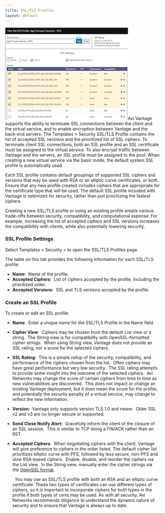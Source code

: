 ```yaml
---
title: SSL/TLS Profile
layout: default
---
```

<a href="img/SSLprofile.png"><img class="size-full wp-image-898 alignright" src="img/SSLprofile.png" alt="SSLprofile" width="400" height="300"></a>Avi Vantage supports the ability to terminate SSL connections between the client and the virtual service, and to enable encryption between Vantage and the back-end servers. The Templates > Security SSL/TLS Profile contains the list of accepted SSL versions and the prioritized list of SSL ciphers. To terminate client SSL connections, both an SSL profile and an SSL certificate must be assigned to the virtual service. To also encrypt traffic between Vantage and the servers, an SSL profile must be assigned to the pool. When creating a new virtual service via the basic mode, the default system SSL profile is automatically used.

Each SSL profile contains default groupings of supported SSL ciphers and versions that may be used with RSA or an elliptic curve certificates, or both. Ensure that any new profile created includes ciphers that are appropriate for the certificate type that will be used. The default SSL profile included with Vantage is optimized for security, rather than just prioritizing the fastest ciphers.

Creating a new SSL/TLS profile or using an existing profile entails various trade-offs between security, compatibility, and computational expense. For example, increasing the list of accepted ciphers and SSL versions increases the compatibility with clients, while also potentially lowering security.

### SSL Profile Settings

Select Templates > Security > to open the SSL/TLS Profiles page.

The table on this tab provides the following information for each SSL/TLS profile:

* **Name**:  Name of the profile.
* **Accepted Ciphers**:  List of ciphers accepted by the profile, including the prioritized order.
* **Accepted Versions**:  SSL and TLS versions accepted by the profile. 

### Create an SSL Profile

To create or edit an SSL profile:

* **Name**:  Enter a unique name for the SSL/TLS Profile in the Name field.
* **Cipher View**:  Ciphers may be chosen from the default List view or a string.  The String view is for compatibility with OpenSSL-formatted cipher strings.  When using String view, Vantage does not provide an SSL rating, nor a score for the selected ciphers.
* **SSL Rating**:  This is a simple rollup of the security, compatibility, and performance of the ciphers chosen from the list.  Often ciphers may have great performance but very low security.  The SSL rating attempts to provide some insight into the outcome of the selected ciphers.  Avi Networks may change the score of certain ciphers from time to time as new vulnerabilities are discovered.  This does not impact or change an existing Vantage deployment, but it does mean the score for the profile, and potentially the security penalty of a virtual service, may change to reflect the new information.
* **Version**:  Vantage only supports version TLS 1.0 and newer.  Older SSL v2 and v3 are no longer secure or supported.
* **Send Close Notify Alert**:  Gracefully inform the client of the closure of an SSL session.  This is similar to TCP doing a FIN/ACK rather than an RST.
* **Accepted Ciphers**:  When negotiating ciphers with the client, Vantage will give preference to ciphers in the order listed. The default cipher list prioritizes elliptic curve with PFS, followed by less secure, non-PFS and slow RSA-based ciphers.  Enable, disable, and reorder the ciphers via the List view.  In the String view, manually enter the cipher strings via the <a href="https://www.openssl.org/docs/manmaster/apps/ciphers.html">OpenSSL format</a>. 
    
     
You may use an SSL/TLS profile with both an RSA and an elliptic curve certificate. These two types of certificates can use different types of ciphers, so it is important to incorporate ciphers for both types in the profile if both types of certs may be used.
As with all security, Avi Networks recommends diligence to understand the dynamic nature of security and to ensure that Vantage is always up to date.
    
